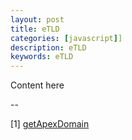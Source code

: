 ```yaml
---
layout: post
title: eTLD
categories: [javascript]]
description: eTLD
keywords: eTLD
---
```


Content here


--

[1] [getApexDomain](https://github.com/Aaronius/get-apex-domain/blob/master/src/getApexDomain.js)